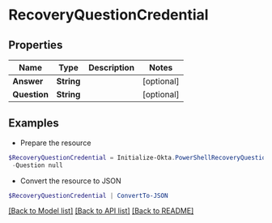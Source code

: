 # RecoveryQuestionCredential
## Properties

Name | Type | Description | Notes
------------ | ------------- | ------------- | -------------
**Answer** | **String** |  | [optional] 
**Question** | **String** |  | [optional] 

## Examples

- Prepare the resource
```powershell
$RecoveryQuestionCredential = Initialize-Okta.PowerShellRecoveryQuestionCredential  -Answer null `
 -Question null
```

- Convert the resource to JSON
```powershell
$RecoveryQuestionCredential | ConvertTo-JSON
```

[[Back to Model list]](../README.md#documentation-for-models) [[Back to API list]](../README.md#documentation-for-api-endpoints) [[Back to README]](../README.md)

